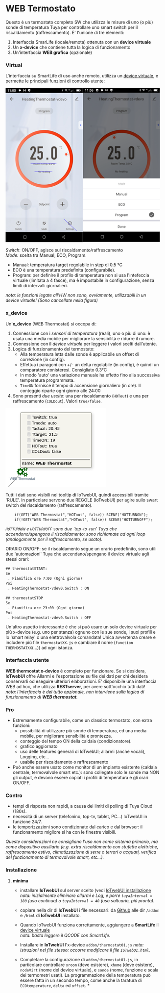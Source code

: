 # WEB Termostato 

Questo è un termostato completo SW che utilizza le misure di uno (o più) sonde di temperatura Tuya per controllare uno smart switch per il riscaldamento (raffrescamento).
E' l'unione di tre elementi:

1. Interfaccia SmarLife (locale/remota) ottenuta con un **device virtuale**
2. Un **x-device** che contiene tutta la logica di funzionamento
3. Un'interfaccia **WEB grafica** (opzionale) 

### Virtual 
L'interfaccia su SmartLife di uso anche remoto, utilizza un [device virtuale](https://www.tuyaexpo.com/product/1104012), e permette le principali funzioni di controllo utente:

![](https://github.com/msillano/IoTwebUI/blob/main/pics/virtual%20thermo.png?raw=true)

_Switch_: ON/OFF, agisce sul riscaldamento/raffrescamento <br>
_Mode:_ scelta tra Manual, ECO, Program. 
   * Manual: temperatura target regolabile in step di 0.5 °C
   * ECO è una temperatura predefinita (configurabile).
   * Program: per definire il profilo di temperatura non si usa l'intefeccia virtuale (limitata a 4 fasce), ma è impostabile in configurazione, senza limiti di intervalli giornalieri.

_nota: le funzioni legate all'HW non sono, ovviamente, utilizzabili in un device virtuale! (Sono cancellate nella figura)_

### x_device 
Un'**x_device** (WEB Thermostat) si occopa di:
   1. Connessione con i _sensori di temperatura_ (reali), uno o più di uno: è usata una media mobile per migliorare la sensibilità e ridurre il rumore.
   2. Connessione con il _device virtuale_ per leggere i valori scelti dall'utente.
   3. Logica di funzionamento del termostato:
       * Alla temperatura letta dalle sonde è applicabile un offset di correzione (in config).
       * Effettua i paragoni con +/- un delta regolabile (in config), è quindi un comparatore conisteresi. Consigliato 0.3°C
       * In modo 'auto' una variazione manuale ha effetto fino alla successiva temperatura programmata.
       * `TimeON` fornisce il tempo di accensione giornaliero (in ore). Il conteggio riparte ogni giorno alle 24:00
   4. Sono presenti _due uscite_: una per riscaldamento (`HOTout`) e una per raffrescamento (`COLDout`). Valori `true/false`.
  
  ![](https://github.com/msillano/IoTwebUI/blob/main/pics/IoTwebUI03.png?raw=true)
  
Tutti i dati sono visibili nel tooltip di IoTwebUI, quindi accessibili tramite 'RULE'.
In particolare servono due REGOLE (IoTwebUI) per agire sullo swart switch del riscaldamento (raffrescamento).
```  
    if(GET("WEB Thermostat","HOTout", false)) SCENE("HOTTURNON"); 
    if(!GET("WEB Thermostat","HOTout", false)) SCENE("HOTTURNOFF");
``` 
_`HOTTURNON` e `HOTTURNOFF` sono due 'tap-to-run' Tuya che accendono/spengono il riscaldamento: sono richiamate ad ogni loop (analogamente per il raffrescamento, se usato)._

ORARIO ON/OFF: se il riscaldamento segue un orario predefinito, sono utili due 'automazioni' Tuya che accendano/spengano il device virtuale agli stessi orari:
```
## thermostatSTART:
Se 
 . Pianifica ore 7:00 (Ogni giorno)
Poi
 . HeatingThermostat-vdev0.Switch : ON

## thermostatSTOP
Se 
 . Pianifica ore 23:00 (Ogni giorno)
Poi
 . HeatingThermostat-vdev0.Switch : OFF
```
Un'altro aspetto interessante è che si può usare un solo device virtuale per più x-device (e.g. uno per stanza) ognuno con le sue sonde, i suoi profili e lo 'smart relay' o una elettrovalvola comandata! Unica avvertenza creare e includere più file `thermostatXX.js` e cambiare il nome (`function THERMOSTATXX`(...)) ad ogni istanza.

### Interfaccia utente
**WEB thermostat x-device** è completo per funzionare. Se si desidera, **IoTwebUI** offre Allarmi e l'esportazione su file dei dati per chi desidera conservarli od eseguire ulteriori elaborazioni.
E' disponibile una interfaccia WEB ad hoc, che utilizza **RESTserver**,  per avere sott'occhio tutti dati!<br>
_nota: l'interfaccia è del tutto opzionale, non interviene sulla logica di funzionamento di **WEB thermostat**._

### Pro
- Estremamente configurabile, come un classico termostato, con extra funzioni:
    - possibilità di utilizzare più sonde di temperatura, ed una media mobile, per migliorare sensibilità e prontezza.
    - conteggio del tempo ON della caldaia (condizionatore).
    - grafico aggiornato
    - uso delle features generali di IoTwebUI; allarmi (anche vocali), Logging, etc...
    - usabile per riscaldamento o raffrescamento
- Può anche essere usato come monitor di un impianto esistente (caldaia centrale, termovalvole smart etc.): sono collegate solo le sonde ma NON gli output, e devono essere copiati i profili di temperatura e gli orari ON/OFF.

### Contro
- tempi di risposta non rapidi, a  causa dei limiti di polling di Tuya Cloud (180s).
- necessità di un server (telefonino, top-tv, tablet, PC...) IoTwebUI in funzione 24/7.
- le temporizzazioni sono condizionate dal carico e dal browser: il funzionamento migliore si ha con le finestre visibili.    

_Queste considerazioni ne consigliano l'uso non come sistema primario, ma come dispositivo ausiliario (e.g. extra riscaldamento con stufette elettriche, raffrescamento estivo, climatizzazione di serre o terrari o acquari, verifica del funzionamento di termovalvole smart, etc...)._ 

### Installazione
1. **minima**
   * installare **IoTwebUI** sul server scelto (vedi [IoTwebUI installazione](https://github.com/msillano/IoTwebUI/blob/main/LEGGIMI22.md#installazione)<br>
   _nota: inizialmente eliminare allarmi e Log, e porre `tuyaInterval = 180` (uso continuo) o  `tuyaInterval = 40` (uso saltuario, più pronto)._

   * copiare nella dir di **IoTwebUI** i file necessari: da [Github](https://github.com/msillano/IoTwebUI/tree/main/APP/Thermostat) alle dir `/addon` e `/html` di **IoTwebUI** installato.

   * Quando IoTwebUI funziona correttamente, aggiungere a **SmartLife** il [device virtuale](https://www.tuyaexpo.com/product/1104012)<br>
    _nota. basta leggere il QCODE con SmartLife._

   * Installare in **IoTwebUI** l'x-device `addon/thermostat01.js` 
    _nota: istruzioni nel file stesso: occorre modificare il file `IoTwebUI.html`._

   * Completare la configurazione di  `addon/thermostat01.js`, in particolare controllare
          `xroom` (deve esistere), `xhome` (deve esistere), `nodeVirt` (nome del device virtuale), e `sonde` (nome, funzione e scala dei termometri usati).
 La programmazione della temperatura può essere fatta in un secondo tempo, come anche la taratura di `ECOtemperature`, `delta` ed `offset`.
      *  
   
     
     
     
      

     
